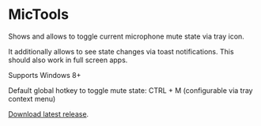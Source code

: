 # MicTools

Shows and allows to toggle current microphone mute state via tray icon.

It additionally allows to see state changes via toast notifications.
This should also work in full screen apps.

Supports Windows 8+

Default global hotkey to toggle mute state: CTRL + M
(configurable via tray context menu)

[Download latest release](https://github.com/Semitalis/MicTools/releases/latest).
